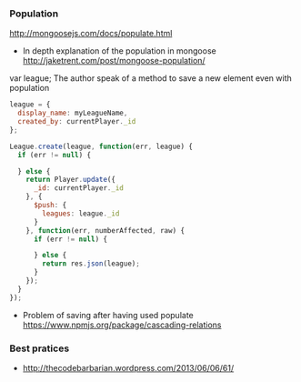 ### Population 

http://mongoosejs.com/docs/populate.html

* In depth explanation of the population in mongoose 
http://jaketrent.com/post/mongoose-population/

var league;
The author speak of a method to save a new element even with population
````js
league = {
  display_name: myLeagueName,
  created_by: currentPlayer._id
};

League.create(league, function(err, league) {
  if (err != null) {

  } else {
    return Player.update({
      _id: currentPlayer._id
    }, {
      $push: {
        leagues: league._id
      }
    }, function(err, numberAffected, raw) {
      if (err != null) {

      } else {
        return res.json(league);
      }
    });
  }
});
````
* Problem of saving after having used populate
https://www.npmjs.org/package/cascading-relations

### Best pratices

* http://thecodebarbarian.wordpress.com/2013/06/06/61/